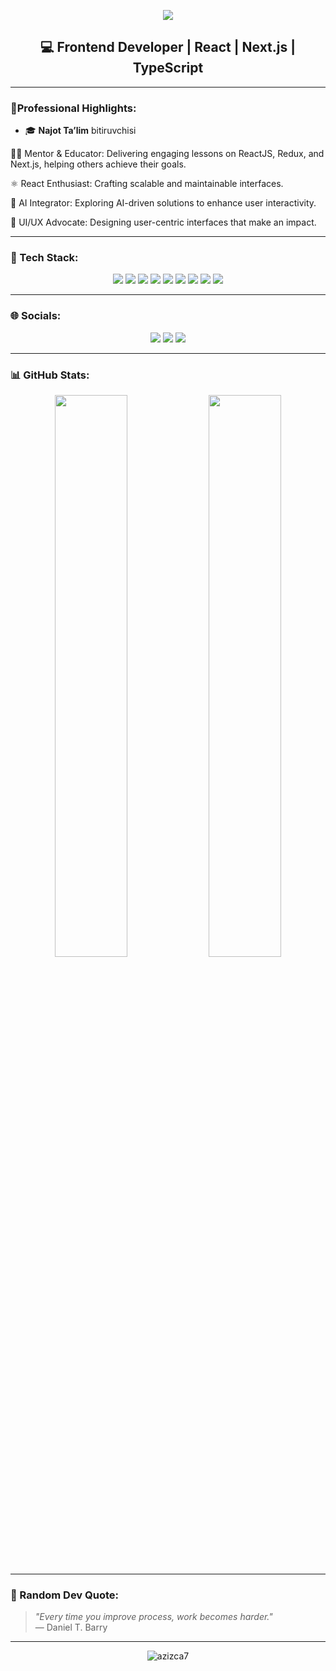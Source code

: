 <p align="center">
  <img src="https://readme-typing-svg.herokuapp.com/?lines=Hi,+I'm+Aziz+👋;Frontend+Developer+from+Uzbekistan;React,+Next.js,+TypeScript+lover!&center=true&width=500&height=50">
</p>

<h2 align="center">💻 Frontend Developer | React | Next.js | TypeScript</h2>

---

###  🌟Professional Highlights:

- 🎓 **Najot Ta’lim** bitiruvchisi

🧑‍🏫 Mentor & Educator: Delivering engaging lessons on ReactJS, Redux, and Next.js, helping others achieve their goals.

⚛️ React Enthusiast: Crafting scalable and maintainable interfaces.

🤖 AI Integrator: Exploring AI-driven solutions to enhance user interactivity.

🎨 UI/UX Advocate: Designing user-centric interfaces that make an impact.

---

### 🧰 Tech Stack:

<p align="center">
  <img src="https://img.shields.io/badge/TypeScript-3178C6?style=for-the-badge&logo=typescript&logoColor=white"/>
  <img src="https://img.shields.io/badge/JavaScript-F7DF1E?style=for-the-badge&logo=javascript&logoColor=black"/>
  <img src="https://img.shields.io/badge/React-20232A?style=for-the-badge&logo=react&logoColor=61DAFB"/>
  <img src="https://img.shields.io/badge/Next.js-000000?style=for-the-badge&logo=nextdotjs&logoColor=white"/>
  <img src="https://img.shields.io/badge/TailwindCSS-06B6D4?style=for-the-badge&logo=tailwindcss&logoColor=white"/>
  <img src="https://img.shields.io/badge/Shadcn/UI-18181B?style=for-the-badge"/>
  <img src="https://img.shields.io/badge/Git-F05032?style=for-the-badge&logo=git&logoColor=white"/>
  <img src="https://img.shields.io/badge/GitHub-181717?style=for-the-badge&logo=github&logoColor=white"/>
  <img src="https://img.shields.io/badge/Figma-F24E1E?style=for-the-badge&logo=figma&logoColor=white"/>
</p>

---

### 🌐 Socials:

<p align="center">
  <a href="https://t.me/diplomat_4100"><img src="https://img.shields.io/badge/Telegram-2CA5E0?style=for-the-badge&logo=telegram&logoColor=white"/></a>
  <a href="mailto:your_email@ikromovazizbek256@gmail.com"><img src="https://img.shields.io/badge/Gmail-EA4335?style=for-the-badge&logo=gmail&logoColor=white"/></a>
  <a href="https://yourportfolio.com"><img src="https://img.shields.io/badge/Portfolio-000000?style=for-the-badge&logo=vercel&logoColor=white"/></a>
</p>

---

### 📊 GitHub Stats:

<p align="center">
  <img src="https://github-readme-stats.vercel.app/api?username=azizca7&show_icons=true&theme=tokyonight&hide_border=true" width="48%" />
  <img src="https://github-readme-stats.vercel.app/api/top-langs/?username=azizca7&layout=compact&theme=tokyonight&hide_border=true" width="48%" />
</p>

---

### 💬 Random Dev Quote:

> _"Every time you improve process, work becomes harder."_  
> — Daniel T. Barry

---

<p align="center">
  <img src="https://komarev.com/ghpvc/?username=azizca7&label=Profile+views&color=0e75b6&style=flat" alt="azizca7" />
</p>
